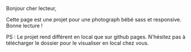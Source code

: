 Bonjour cher lecteur,

Cette page est une projet pour une photograph bébé sass et responsive.
Bonne lecture !

PS : Le projet rend différent en local que sur github pages. N'hésitez pas à télécharger le dossier pour le visualiser en local chez vous.